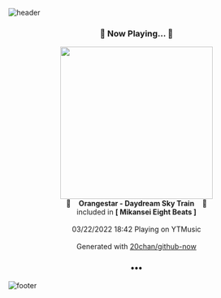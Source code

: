![header](https://capsule-render.vercel.app/api?type=wave&height=170&section=header&text=Hi.%20I'm%20SHIFT&fontColor=090707&fontAlignX=45&fontAlignY=65&fontSize=100)

<h3 align="center">🎵 Now Playing... 🎵</h3>
<p align="center">
  <a href="https://music.youtube.com/watch?v=9a7CD83ZQMc">
    <img width="300" src="https://lh3.googleusercontent.com/eA4rVbCEMaDeKhZThNQBBp9jIHeevLpd658223lpjiVfAZGouhQrSJWSABy5ShrSxr8SGkYWVSAl0Rmk">
  </a>
  <br>
  🎵&nbsp&nbsp&nbsp <b>Orangestar - Daydream Sky Train</b> &nbsp&nbsp&nbsp🎵
  <br>
  included in <b>[ Mikansei Eight Beats ]</b>
  
  <br />
  <br />
  03/22/2022 18:42 Playing on YTMusic
  <br />
  <br />
  Generated with <a href="https://github.com/20chan/github-now">20chan/github-now</a>
</p>

<h3 align="center">•••</h3>

![footer](https://capsule-render.vercel.app/api?type=wave&height=150&section=footer)
